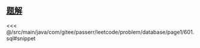 <!-- @include: @/src/main/java/com/gitee/passerr/leetcode/problem/database/page1/601.md -->
## [题解](https://github.com/PasseRR/JavaLeetCode/blob/master/src/main/java/com/gitee/passerr/leetcode/problem/database/page1/601.sql)
<<< @/src/main/java/com/gitee/passerr/leetcode/problem/database/page1/601.sql#snippet
